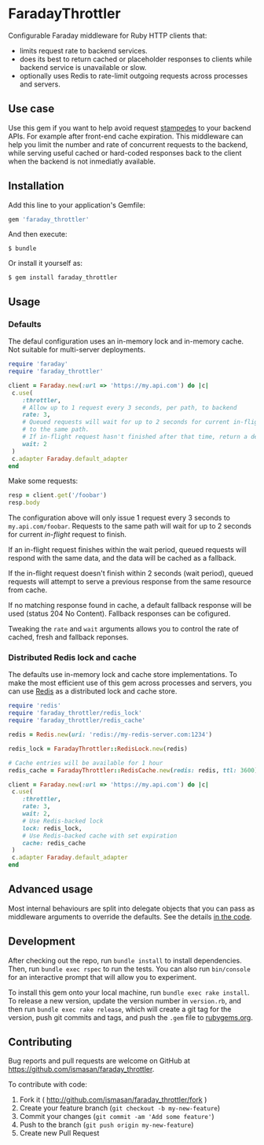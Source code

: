 # FaradayThrottler

Configurable Faraday middleware for Ruby HTTP clients that:

* limits request rate to backend services.
* does its best to return cached or placeholder responses to clients while backend service is unavailable or slow.
* optionally uses Redis to rate-limit outgoing requests across processes and servers.

## Use case

Use this gem if you want to help avoid request [stampedes](https://en.wikipedia.org/wiki/Cache_stampede) to your backend APIs. For example after front-end cache expiration. This middleware can help you limit the number and rate of concurrent requests to the backend, while serving useful cached or hard-coded responses back to the client when the backend is not inmediatly available.

## Installation

Add this line to your application's Gemfile:

```ruby
gem 'faraday_throttler'
```

And then execute:

    $ bundle

Or install it yourself as:

    $ gem install faraday_throttler

## Usage

### Defaults

The defaul configuration uses an in-memory lock and in-memory cache. Not suitable for multi-server deployments.

```ruby
require 'faraday'
require 'faraday_throttler'

client = Faraday.new(:url => 'https://my.api.com') do |c|
 c.use(
    :throttler,
    # Allow up to 1 request every 3 seconds, per path, to backend
    rate: 3,
    # Queued requests will wait for up to 2 seconds for current in-flight request
    # to the same path.
    # If in-flight request hasn't finished after that time, return a default placeholder response.
    wait: 2
 )
 c.adapter Faraday.default_adapter
end
```

Make some requests:

```ruby
resp = client.get('/foobar')
resp.body
```

The configuration above will only issue 1 request every 3 seconds to `my.api.com/foobar`. Requests to the same path will wait for up to 2 seconds for current _in-flight_ request to finish.

If an in-flight request finishes within the wait period, queued requests will respond with the same data, and the data will be cached as a fallback.

If the in-flight request doesn't finish within 2 seconds (wait period), queued requests will attempt to serve a previous response from the same resource from cache.

If no matching response found in cache, a default fallback response will be used (status 204 No Content). Fallback responses can be cofigured.

Tweaking the `rate` and `wait` arguments allows you to control the rate of cached, fresh and fallback reponses.

### Distributed Redis lock and cache

The defaults use in-memory lock and cache store implementations. To make the most efficient use of this gem across processes and servers, you can use [Redis](http://redis.io/) as a distributed lock and cache store.

```ruby
require 'redis'
require 'faraday_throttler/redis_lock'
require 'faraday_throttler/redis_cache'

redis = Redis.new(uri: 'redis://my-redis-server.com:1234')

redis_lock = FaradayThrottler::RedisLock.new(redis)

# Cache entries will be available for 1 hour
redis_cache = FaradayThrottler::RedisCache.new(redis: redis, ttl: 3600)

client = Faraday.new(:url => 'https://my.api.com') do |c|
 c.use(
    :throttler,
    rate: 3,
    wait: 2,
    # Use Redis-backed lock
    lock: redis_lock,
    # Use Redis-backed cache with set expiration
    cache: redis_cache
 )
 c.adapter Faraday.default_adapter
end
```

## Advanced usage

Most internal behaviours are split into delegate objects that you can pass as middleware arguments to override the defaults. See the details [in the code](https://github.com/ismasan/faraday_throttler/blob/master/lib/faraday_throttler/middleware.rb#L16).

## Development

After checking out the repo, run `bundle install` to install dependencies. Then, run `bundle exec rspec` to run the tests. You can also run `bin/console` for an interactive prompt that will allow you to experiment.

To install this gem onto your local machine, run `bundle exec rake install`. To release a new version, update the version number in `version.rb`, and then run `bundle exec rake release`, which will create a git tag for the version, push git commits and tags, and push the `.gem` file to [rubygems.org](https://rubygems.org).

## Contributing

Bug reports and pull requests are welcome on GitHub at https://github.com/ismasan/faraday_throttler.

To contribute with code:

1. Fork it ( http://github.com/ismasan/faraday_throttler/fork )
2. Create your feature branch (`git checkout -b my-new-feature`)
3. Commit your changes (`git commit -am 'Add some feature'`)
4. Push to the branch (`git push origin my-new-feature`)
5. Create new Pull Request
